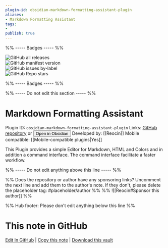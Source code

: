 ```yaml
---
plugin-id: obsidian-markdown-formatting-assistant-plugin
aliases:
- Markdown Formatting Assistant
tags: 
- 
publish: true
---
```


%% ----- Badges ----- %%

![GitHub all releases](https://img.shields.io/github/downloads/Reocin/obsidian-markdown-formatting-assistant-plugin/total?color=573E7A&logo=github&style=for-the-badge)   
![GitHub manifest version](https://img.shields.io/github/manifest-json/v/Reocin/obsidian-markdown-formatting-assistant-plugin?color=573E7A&logo=github&style=for-the-badge)   
![GitHub issues by-label](https://img.shields.io/github/issues/Reocin/obsidian-markdown-formatting-assistant-plugin/help%20wanted?color=573E7A&logo=github&style=for-the-badge)   
![GitHub Repo stars](https://img.shields.io/github/stars/Reocin/obsidian-markdown-formatting-assistant-plugin?color=573E7A&logo=github&style=for-the-badge)

%% ----- Badges ----- %%

%% ----- Do not edit this section ----- %%

# Markdown Formatting Assistant

Plugin ID: `obsidian-markdown-formatting-assistant-plugin`
Links: [GitHub repository](https://github.com/Reocin/obsidian-markdown-formatting-assistant-plugin) or [<button id=HH>Open in Obsidian</button>](obsidian://show-plugin?id=obsidian-markdown-formatting-assistant-plugin)
Developed by: [[Reocin]]
Mobile compatible: [[Mobile-compatible plugins|Yes]]

This Plugin provides a simple Editor for Markdown, HTML and Colors and in addition a command interface. The command interface facilitate a faster workflow.

%% ----- Do not edit anything above this line ----- %% 

%% Does the repository or author have any sponsoring links? Uncomment the next line and add them to the author's note. If they don't, please delete the placeholder tag: #placeholder/author %%
%% ![[Reocin#Sponsor this author]] %%

%% Hub footer: Please don't edit anything below this line %%

# This note in GitHub

<span class="git-footer">[Edit In GitHub](https://github.dev/obsidian-community/obsidian-hub/blob/main/02%20-%20Community%20Expansions/02.05%20All%20Community%20Expansions/Plugins/obsidian-markdown-formatting-assistant-plugin.md "git-hub-edit-note") | [Copy this note](https://raw.githubusercontent.com/obsidian-community/obsidian-hub/main/02%20-%20Community%20Expansions/02.05%20All%20Community%20Expansions/Plugins/obsidian-markdown-formatting-assistant-plugin.md "git-hub-copy-note") | [Download this vault](https://github.com/obsidian-community/obsidian-hub/archive/refs/heads/main.zip "git-hub-download-vault") </span>

